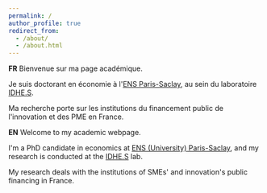 ```yaml
---
permalink: /
author_profile: true
redirect_from: 
  - /about/
  - /about.html
---
```


**FR** Bienvenue sur ma page académique.

Je suis doctorant en économie à l'[ENS Paris-Saclay](https://ens-paris-saclay.fr/), au sein du laboratoire [IDHE.S](https://www.idhes.cnrs.fr/).

Ma recherche porte sur les institutions du financement public de l'innovation et des PME en France.

**EN** Welcome to my academic webpage.

I'm a PhD candidate in economics at [ENS (University) Paris-Saclay](https://ens-paris-saclay.fr/en), and my research is conducted at the [IDHE.S](https://www.idhes.cnrs.fr/) lab.

My research deals with the institutions of SMEs' and innovation's public financing in France.

